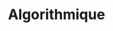 ---
title: Algorithmique
description: Cette partie du programme introduit les principes de conception, d’analyse et d’optimisation des algorithmes, en abordant les structures de contrôle, la décomposition en sous-problèmes, la complexité, ainsi que des méthodes classiques de programmation et de résolution de problèmes.
icon: i-lucide-arrow-down-0-1
landing: true
navigation: false
---